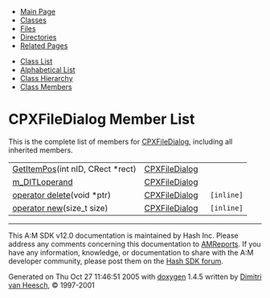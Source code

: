 <div class="tabs">

- [Main Page](index.md)
- <span id="current">[Classes](annotated.md)</span>
- [Files](files.md)
- [Directories](dirs.md)
- [Related Pages](pages.md)

</div>

<div class="tabs">

- [Class List](annotated.md)
- [Alphabetical List](classes.md)
- [Class Hierarchy](hierarchy.md)
- [Class Members](functions.md)

</div>

# CPXFileDialog Member List

This is the complete list of members for <a href="classCPXFileDialog.md" class="el">CPXFileDialog</a>, including all inherited members.

|  |  |  |
|----|----|----|
| <a href="classCPXFileDialog.md#ec4abccb0cc7fd4211b2fb2169ecf262" class="el">GetItemPos</a>(int nID, CRect \*rect) | <a href="classCPXFileDialog.md" class="el">CPXFileDialog</a> |  |
| <a href="classCPXFileDialog.md#311431f2fdbc5b7972bf483904751e39" class="el">m_DITLoperand</a> | <a href="classCPXFileDialog.md" class="el">CPXFileDialog</a> |  |
| <a href="classCPXFileDialog.md#b2a90b0840ba0f087728d89d27353935" class="el">operator delete</a>(void \*ptr) | <a href="classCPXFileDialog.md" class="el">CPXFileDialog</a> | ` [inline]` |
| <a href="classCPXFileDialog.md#650118fc0cd96c1cd00cb1243c5e3358" class="el">operator new</a>(size_t size) | <a href="classCPXFileDialog.md" class="el">CPXFileDialog</a> | ` [inline]` |

------------------------------------------------------------------------

<span class="small">This A:M SDK v12.0 documentation is maintained by Hash Inc. Please address any comments concerning this documentation to [AMReports](http://www.hash.com/reports). If you have any information, knowledge, or documentation to share with the A:M developer community, please post them on the [Hash SDK forum](http://www.hash.com/forums/index.php?showforum=11).</span>

Generated on Thu Oct 27 11:46:51 2005 with [<span class="image placeholder" original-image-src="doxygen.png" original-image-title="" height="45" width="100" align="middle" border="0">doxygen</span>](http://www.doxygen.org/index.html) 1.4.5 written by [Dimitri van Heesch](mailto:dimitri@stack.nl), © 1997-2001
